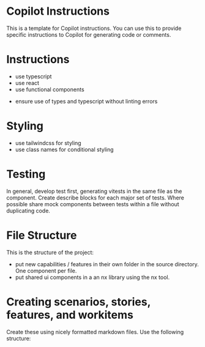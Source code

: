 # Copilot Instructions

This is a template for Copilot instructions. You can use this to provide specific instructions to Copilot for generating code or comments.

# Instructions

- use typescript
- use react
- use functional components
<!-- - output in compatible prettier format (see [.prettierrc.cjs](.prettierrc.cjs)) for configuration. -->
- ensure use of types and typescript without linting errors

# Styling

- use tailwindcss for styling
- use class names for conditional styling

# Testing

<!-- Develop tests using the instructions in [copilot-test-instructions.md](.github/copilot-test-instructions.md). -->

In general, develop test first, generating vitests in the same file as the component.
Create describe blocks for each major set of tests.
Where possible share mock components between tests within a file without duplicating code.

# File Structure

This is the structure of the project:

- put new capabilities / features in their own folder in the source directory. One component per file.
- put shared ui components in a an nx library using the nx tool.

# Creating scenarios, stories, features, and workitems

Create these using nicely formatted markdown files. Use the following structure:

<!--
- put files in the [Backlog](docs/Backlog) folder
- put stories in the [Stories](docs/Backlog/Stories) folder
- put workitems in the [Workitems](docs/Backlog/Workitems) folder
- put scenarios in the [Scenarios](docs/Backlog/Scenarios) folder -->
